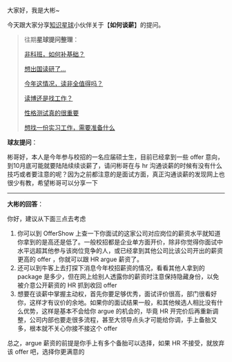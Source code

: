 大家好，我是大彬~

今天跟大家分享[知识星球](https://mp.weixin.qq.com/s/yzy-40-xeEOY34qrdIXJ4Q)小伙伴关于【**如何谈薪**】的提问。

> 往期**星球提问整理**：
>
> [非科班，如何补基础？](https://mp.weixin.qq.com/s?__biz=Mzg2OTY1NzY0MQ==&mid=2247495380&idx=1&sn=b0555daa04aed83ea848d4b0b188dc18&chksm=ce9b1392f9ec9a84244572822a67c98fc7ac9d9f12124f779d7f98acf889f53c3db9f86c26b0#rd)
>
> [想出国读研了...](https://mp.weixin.qq.com/s?__biz=Mzg2OTY1NzY0MQ==&mid=2247495427&idx=1&sn=a481a4916494ed10cd9f633da55f6831&chksm=ce9b1245f9ec9b5332c02d8d98a6172dddea89e72405c537afe5a59cae2d367ae33d876a636d#rd)
>
> [今年这情况，读非全值得吗？](https://mp.weixin.qq.com/s?__biz=Mzg2OTY1NzY0MQ==&mid=2247495462&idx=1&sn=7418dca042d395df62efef8b9bd46474&chksm=ce9b1260f9ec9b764d0b6c66d95151a5b10cfe8ec9c84d945abc54912f8262fddf1bc24e01c2&token=1033350733&lang=zh_CN#rd)
>
> [读博还是找工作？](https://mp.weixin.qq.com/s?__biz=Mzg2OTY1NzY0MQ==&mid=2247495184&idx=1&sn=f22989dda1d725583f516d07682fc9bf&chksm=ce9b1356f9ec9a4061b70f38f6b76a5af4f079f93bed8269ee744f27f2f3cac6f7ecf98325a0&token=1194034453&lang=zh_CN#rd)
>
> [性格测试真的很重要](https://mp.weixin.qq.com/s?__biz=Mzg2OTY1NzY0MQ==&mid=2247494301&idx=1&sn=89c095a1feb8f29a0e87c4b7835280fc&chksm=ce9b17dbf9ec9ecde1720b74e83b4c862a31d60139662592ba8967cf291f4244e9b9bf9738e9&token=1194034453&lang=zh_CN#rd)
>
> [想找一份实习工作，需要准备什么](https://mp.weixin.qq.com/s?__biz=Mzg2OTY1NzY0MQ==&mid=2247495304&idx=1&sn=54163de5ee4da27373048dea6f41344a&chksm=ce9b13cef9ec9ad8b28635cfd2d22c723ae0731babbadb9456a35464a747d19fc6e20bebe448#rd)

**球友提问**：

彬哥好，本人是今年参与校招的一名应届硕士生，目前已经拿到一些 offer 意向，到10月底可能就要陆陆续续谈薪了，请问彬哥在与 hr 沟通谈薪的时候有没有什么技巧或者要注意的呢？因为之前都注意的是面试方面，真正沟通谈薪的发现网上也很少有教，希望彬哥可以分享一下

---

**大彬的回答**：

你好，建议从下面三点去考虑 

1. 你可以到 OfferShow 上查一下你面试的这家公司对应岗位的薪资水平就知道你拿到的是高还是低了。一般校招都是企业单方面开价，除非你觉得你面试中水平远超其他参与该岗位竞争的人，或已经拿到其他公司比该公司开出的薪资更高的 offer ，你就可以跟 HR argue 薪资了。
2. 还可以到牛客上去打探下消息今年校招薪资的情况，看看其他人拿到的 package 是多少，但在网上给别人透露你的薪资时注意保持隐藏身份，以免被介意公开薪资的 HR 抓到收回 offer
3. 想要在谈薪中掌握主动权，首先你要足够优秀，面试评价很高，部门很看好你，这样才有议价的余地。如果你的面试结果一般，和其他候选人相比没有什么优势，这样是基本不会给你 argue 的机会的，毕竟 HR 开完价后再重新调整，公司内部也要走很多流程，甚至大领导点头才可能给你调，手上备胎又多，根本就不关心你接不接这个 offer



总之，argue 薪资的前提是你手上有多个备胎可以选择，如果 HR 不接受，就放弃该 offer 吧，选择你更满意的







